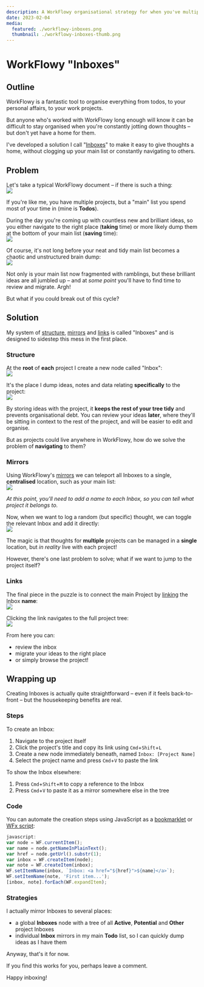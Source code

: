 ```yaml
---
description: A WorkFlowy organisational strategy for when you've multiple projects and lots of ideas
date: 2023-02-04
media:
  featured: ./workflowy-inboxes.png
  thumbnail: ./workflowy-inboxes-thumb.png
---
```


# WorkFlowy "Inboxes"

## Outline

WorkFlowy is a fantastic tool to organise everything from todos, to your personal affairs, to your work projects.

But anyone who's worked with WorkFlowy long enough will know it can be difficult to stay organised when you're constantly jotting down thoughts – but don't yet have a home for them.

I've developed a solution I call "[Inboxes](#solution)" to make it easy to give thoughts a home, without clogging up your main list or constantly navigating to others.

## Problem

Let's take a typical WorkFlowy document – if there is such a thing:

<img class="responsive" src="./images/01-home.png" />

If you're like me, you have multiple projects, but a "main" list you spend most of your time in (mine is **Todos**).

During the day you're coming up with countless new and brilliant ideas, so you either navigate to the right place (**taking** time) or more likely dump them at the bottom of your main list (**saving** time):

<img class="responsive" src="./images/02-first-idea.png" />

Of course, it's not long before your neat and tidy main list becomes a chaotic and unstructured brain dump:

<img class="responsive" src="./images/03-more-ideas.png" />

Not only is your main list now fragmented with ramblings, but these brilliant ideas are all jumbled up – and at *some point* you'll have to find time to review and migrate. Argh!

But what if you could break out of this cycle?

## Solution

My system of [structure](#structure), [mirrors](#mirrors) and [links](#links) is called "Inboxes" and is designed to sidestep this mess in the first place.

### Structure

At the **root** of **each** project I create a new node called "Inbox":

<img class="responsive" src="./images/04-inbox.png" />

It's the place I dump ideas, notes and data relating **specifically** to the project:

<img class="responsive" src="./images/05-inbox-ideas.png" />

By storing ideas with the project, it **keeps the rest of your tree tidy** and prevents organisational debt. You can review your ideas **later**, where they'll be sitting in context to the rest of the project, and will be easier to edit and organise.

But as projects could live anywhere in WorkFlowy, how do we solve the problem of **navigating** to them?

### Mirrors

Using WorkFlowy's [mirrors](https://workflowy.com/feature/mirrors/) we can teleport all Inboxes to a single, **centralised** location, such as your main list:

<img class="responsive" src="./images/06-inbox-mirrors.png" />

*At this point, you'll need to add a name to each Inbox, so you can tell what project it belongs to.*

Now, when we want to log a random (but specific) thought, we can toggle the relevant Inbox and add it directly:

<img class="responsive" src="./images/07-mirror-ideas.png" />

The magic is that thoughts for **multiple** projects can be managed in a **single** location, but _in reality_ live with each project!

However, there's one last problem to solve; what if we want to jump to the project itself? 

### Links

The final piece in the puzzle is to connect the main Project by [linking](https://blog.workflowy.com/tag/links/) the Inbox **name**:

<img class="responsive" src="./images/08-mirror-links.png" />

Clicking the link navigates to the full project tree:

<img class="responsive" src="./images/09-project.png" />

From here you can:

- review the inbox
- migrate your ideas to the right place
- or simply browse the project!

## Wrapping up

Creating Inboxes is actually quite straightforward – even if it feels back-to-front – but the housekeeping benefits are real.

### Steps

To create an Inbox:

1. Navigate to the project itself
2. Click the project's title and copy its link using `Cmd`+`Shift`+`L`
3. Create a new node immediately beneath, named `Inbox: [Project Name]`
4. Select the project name and press `Cmd`+`V` to paste the link

To show the Inbox elsewhere:

1. Press `Cmd`+`Shift`+`M` to copy a reference to the Inbox
2. Press `Cmd`+`V` to paste it as a mirror somewhere else in the tree

### Code

You can automate the creation steps using JavaScript as a [bookmarklet](https://www.freecodecamp.org/news/what-are-bookmarklets) or [WFx script](https://youtu.be/KnLmOZWh3fI?t=149):

```js
javascript:
var node = WF.currentItem();
var name = node.getNameInPlainText();
var href = node.getUrl().substr(1);
var inbox = WF.createItem(node);
var note = WF.createItem(inbox);
WF.setItemName(inbox, `Inbox: <a href="${href}">${name}</a>`);
WF.setItemName(note, 'First item...');
[inbox, note].forEach(WF.expandItem);
```

### Strategies

I actually mirror Inboxes to several places:

- a global **Inboxes** node with a tree of all **Active**, **Potential** and **Other** project Inboxes
- individual **Inbox** mirrors in my main **Todo** list, so I can quickly dump ideas as I have them

Anyway, that's it for now.

If you find this works for you, perhaps leave a comment.

Happy inboxing!

<style>
img.responsive {
  max-width:640px;
  margin: -1rem 0;
}

@media (max-width: 640px) {
  img.responsive {
    width:175%;
  }
}
</style>
